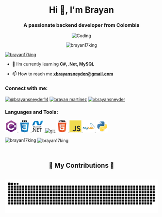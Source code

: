 <h1 align="center">Hi 👋, I'm Brayan</h1>
<h3 align="center">A passionate backend developer from Colombia</h3>
<p align="center">
  <img alt="Coding" width="250" src="https://media.tenor.com/rkY5QA5c3VAAAAAC/gato-digitando.gif">
</p>  

<p align="center"> <img src="https://komarev.com/ghpvc/?username=brayan17king&label=Profile%20views&color=0e75b6&style=flat" alt="brayan17king" /> </p>

<p align="left"> <a href="https://github.com/ryo-ma/github-profile-trophy"><img src="https://github-profile-trophy.vercel.app/?username=brayan17king" alt="brayan17king" /></a> </p>

- 🌱 I’m currently learning **C#, .Net, MySQL**

- 📫 How to reach me **xbrayansneyder@gmail.com**

<h3 align="left">Connect with me:</h3>
<p align="left">
<a href="https://twitter.com/@brayansneyder14" target="blank"><img align="center" src="https://raw.githubusercontent.com/rahuldkjain/github-profile-readme-generator/master/src/images/icons/Social/twitter.svg" alt="@brayansneyder14" height="30" width="40" /></a>
<a href="https://linkedin.com/in/brayan martínez" target="blank"><img align="center" src="https://raw.githubusercontent.com/rahuldkjain/github-profile-readme-generator/master/src/images/icons/Social/linked-in-alt.svg" alt="brayan martínez" height="30" width="40" /></a>
<a href="https://instagram.com/xbrayansneyder" target="blank"><img align="center" src="https://raw.githubusercontent.com/rahuldkjain/github-profile-readme-generator/master/src/images/icons/Social/instagram.svg" alt="xbrayansneyder" height="30" width="40" /></a>
</p>

<h3 align="left">Languages and Tools:</h3>
<p align="left"> <a href="https://www.w3schools.com/cs/" target="_blank" rel="noreferrer"> <img src="https://raw.githubusercontent.com/devicons/devicon/master/icons/csharp/csharp-original.svg" alt="csharp" width="40" height="40"/> </a> <a href="https://www.w3schools.com/css/" target="_blank" rel="noreferrer"> <img src="https://raw.githubusercontent.com/devicons/devicon/master/icons/css3/css3-original-wordmark.svg" alt="css3" width="40" height="40"/> </a> <a href="https://dotnet.microsoft.com/" target="_blank" rel="noreferrer"> <img src="https://raw.githubusercontent.com/devicons/devicon/master/icons/dot-net/dot-net-original-wordmark.svg" alt="dotnet" width="40" height="40"/> </a> <a href="https://git-scm.com/" target="_blank" rel="noreferrer"> <img src="https://www.vectorlogo.zone/logos/git-scm/git-scm-icon.svg" alt="git" width="40" height="40"/> </a> <a href="https://www.w3.org/html/" target="_blank" rel="noreferrer"> <img src="https://raw.githubusercontent.com/devicons/devicon/master/icons/html5/html5-original-wordmark.svg" alt="html5" width="40" height="40"/> </a> <a href="https://developer.mozilla.org/en-US/docs/Web/JavaScript" target="_blank" rel="noreferrer"> <img src="https://raw.githubusercontent.com/devicons/devicon/master/icons/javascript/javascript-original.svg" alt="javascript" width="40" height="40"/> </a> <a href="https://www.mysql.com/" target="_blank" rel="noreferrer"> <img src="https://raw.githubusercontent.com/devicons/devicon/master/icons/mysql/mysql-original-wordmark.svg" alt="mysql" width="40" height="40"/> </a> <a href="https://www.python.org" target="_blank" rel="noreferrer"> <img src="https://raw.githubusercontent.com/devicons/devicon/master/icons/python/python-original.svg" alt="python" width="40" height="40"/> </a> </p>

<p><img align="left" src="https://github-readme-stats.vercel.app/api/top-langs?username=brayan17king&show_icons=true&locale=en&layout=compact" alt="brayan17king" /></p>

<p>&nbsp;<img align="center" src="https://github-readme-stats.vercel.app/api?username=brayan17king&show_icons=true&locale=en" alt="brayan17king" /></p>

<br>
<div align="center">
<h2>🐍 My Contributions 🐍</h2>
<br>
<img alt="snake eating my contributions" src="https://raw.githubusercontent.com/Brayan17king/Brayan17king/output/github-contribution-grid-snake.svg" />
</div>
<br>

